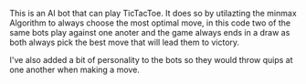 This is an AI bot that can play TicTacToe.
It does so by utilazting the minmax Algorithm to always choose the most optimal move,
in this code two of the same bots play against one anoter and the game always ends in a draw as
both always pick the best move that will lead them to victory.

I've also added a bit of personality to the bots so they would throw quips at one another when making a move.
